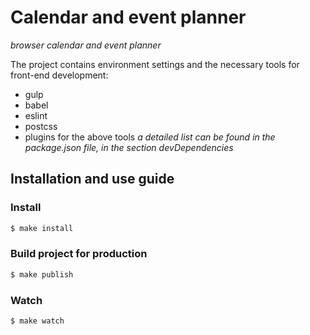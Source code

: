 # Calendar and event planner
*browser calendar and event planner*

The project contains environment settings and the necessary tools for front-end development:
  - gulp
  - babel
  - eslint
  - postcss
  - plugins for the above tools
  *a detailed list can be found in the package.json file, in the section devDependencies*

## Installation and use guide

### Install
```sh
$ make install
```
### Build project for production
```sh
$ make publish
```
### Watch
```sh
$ make watch
```
